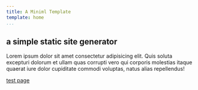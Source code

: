 ```yaml
---
title: A Miniml Template
template: home
...
```


## a simple static site generator

Lorem ipsum dolor sit amet consectetur adipisicing elit. Quis soluta excepturi dolorum et ullam quas corrupti vero qui corporis molestias itaque quaerat iure dolor cupiditate commodi voluptas, natus alias repellendus!

[test page](/testpage/)